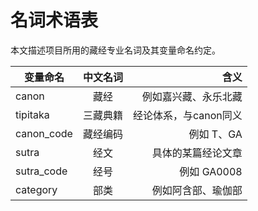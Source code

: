 # 名词术语表

本文描述项目所用的藏经专业名词及其变量命名约定。

| 变量命名   |  中文名词  |  含义       |
|----------|:-------:|-----------------:|
| canon    | 藏经    | 例如嘉兴藏、永乐北藏 |
| tipitaka | 三藏典籍 | 经论体系，与canon同义 |
| canon_code | 藏经编码 | 例如 T、GA |
| sutra    | 经文    | 具体的某篇经论文章 |
| sutra_code | 经号  | 例如 GA0008  |
| category | 部类    | 例如阿含部、瑜伽部 |
